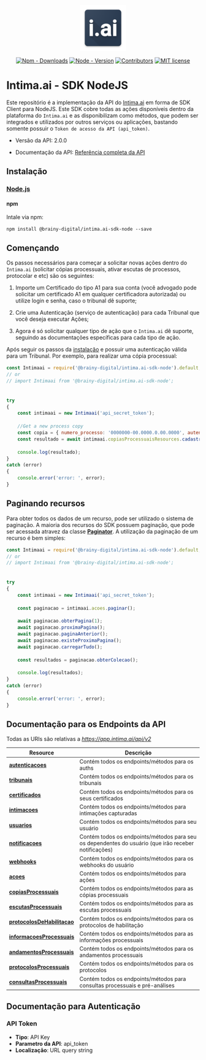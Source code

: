 <br />
<div align="center">
  <a href="#">
    <img src="https://raw.githubusercontent.com/brainydigital/intima.ai-sdk-node/master/docs/images/logo.png" alt="Logo" width="120" height="120">
  </a>
  
  [![Npm - Downloads](https://img.shields.io/npm/dt/@brainy-digital/intima.ai-sdk-node.svg?style=flat&color=97ca00)](https://www.npmjs.com/package/@brainy-digital/intima.ai-sdk-node "View this project on npm")
  [![Node - Version](https://img.shields.io/badge/node-%3E=_6.4.0-blue.svg?style=flat)](https://www.npmjs.com/package/@brainy-digital/intima.ai-sdk-node "View this project on npm")
  [![Contributors](https://img.shields.io/badge/contributors-2-yellow.svg)](https://github.com/brainydigital/intima.ai-sdk-node/graphs/contributors)
  [![MIT license](https://img.shields.io/badge/license-MIT-brightgreen.svg)](https://opensource.org/licenses/MIT)
</div>

# **Intima.ai - SDK NodeJS**

Este repositório é a implementação da API do [Intima.ai](https://app.intima.ai) em forma de SDK Client para NodeJS. Este SDK cobre todas as ações disponíveis dentro da plataforma do `Intima.ai` e as disponibilizam como métodos, que podem ser integrados e utilizados por outros serviços ou aplicações, bastando somente possuir o `Token de acesso da API (api_token)`.

- Versão da API: 2.0.0

- Documentação da API: [Referência completa da API](https://documenter.getpostman.com/view/11707205/T17GgoJW?version=latest)

## **Instalação**

### [Node.js](https://nodejs.org/)

#### npm

Intale via npm:

```shell
npm install @brainy-digital/intima.ai-sdk-node --save
```

## Començando

Os passos necessários para começar a solicitar novas ações dentro do `Intima.ai` (solicitar cópias processuais, ativar escutas de processos, protocolar e etc) são os seguintes:

1. Importe um Certificado do tipo A1 para sua conta (você advogado pode solicitar um certificado A1 em qualquer certificadora autorizada) 
ou utilize login e senha, caso o tribunal dê suporte;

2. Crie uma Autenticação (serviço de autenticação) para cada Tribunal que você deseja executar Ações;

3. Agora é só solicitar qualquer tipo de ação que o `Intima.ai` dê suporte, seguindo as documentações específicas para cada tipo de ação.

Após seguir os passos da [instalação](#Instalação) e possuir uma autenticação válida para um Tribunal. Por exemplo, para realizar uma cópia processual:

```javascript
const Intimaai = require('@brainy-digital/intima.ai-sdk-node').default;
// or
// import Intimaai from '@brainy-digital/intima.ai-sdk-node';


try
{
    const intimaai = new Intimaai('api_secret_token');

    //Get a new process copy
    const copia = { numero_processo: '0000000-00.0000.0.00.0000', autenticacao_id: 1 };
    const resultado = await intimaai.copiasProcessuaisResources.cadastrarNovaCopia(copia);

    console.log(resultado);
}
catch (error)
{
    console.error('error: ', error);
}
```

## Paginando recursos

Para obter todos os dados de um recurso, pode ser utilizado o sistema de paginação. A maioria dos recursos do SDK possuem paginação, que pode ser acessada atravez da classe 
[**Paginator**](./docs/models/api/Paginator.md). A utilização da paginação de um recurso é bem simples:

```javascript
const Intimaai = require('@brainy-digital/intima.ai-sdk-node').default;
// or
// import Intimaai from '@brainy-digital/intima.ai-sdk-node';


try
{
    const intimaai = new Intimaai('api_secret_token');

    const paginacao = intimaai.acoes.paginar();

    await paginacao.obterPagina(1);
    await paginacao.proximaPagina();
    await paginacao.paginaAnterior();
    await paginacao.existeProximaPagina();
    await paginacao.carregarTudo();

    const resultados = paginacao.obterColecao();

    console.log(resultados);
}
catch (error)
{
    console.error('error: ', error);
}
```

## **Documentação para os Endpoints da API**

Todas as URIs são relativas a *https://app.intima.ai/api/v2*

Resource | Descrição
------------ | -------------
[**autenticacoes**](docs/resources/autenticacoesResources.md#autenticacoesResources) | Contém todos os endpoints/métodos para os auths
[**tribunais**](docs/resources/tribunaisResources.md#tribunaisResources) | Contém todos os endpoints/métodos para os tribunais
[**certificados**](docs/resources/certificadosResources.md#certificadosResources) | Contém todos os endpoints/métodos para os seus certificados
[**intimacoes**](docs/resources/intimacoesResources.md#intimacoesResources) | Contém todos os endpoints/métodos para intimações capturadas
[**usuarios**](docs/resources/user/usuariosResources.md#usuariosResources) | Contém todos os endpoints/métodos para seu usuário
[**notificacoes**](docs/resources/user/notificacoesResources.md#notificacoesResources) | Contém todos os endpoints/métodos para seu os dependentes do usuário (que irão receber notificações)
[**webhooks**](docs/resources/user/webhooksResources.md#webhooksResources) | Contém todos os endpoints/métodos para os webhooks do usuário
[**acoes**](docs/resources/acoesResources.md#acoesResources) | Contém todos os endpoints/métodos para ações
[**copiasProcessuais**](docs/resources/copiasProcessuaisResources.md#copiasProcessuaisResources) | Contém todos os endpoints/métodos para as cópias processuais
[**escutasProcessuais**](docs/resources/escutasProcessuaisResources.md#escutasProcessuaisResources) | Contém todos os endpoints/métodos para as escutas processuais
[**protocolosDeHabilitacao**](docs/resources/protocolosDeHabilitacaoResources.md#protocolosDeHabilitacaoResources) | Contém todos os endpoints/métodos para os protocolos de habilitação
[**informacoesProcessuais**](docs/resources/informacoesProcessuaisResources.md#informacoesProcessuaisResources) | Contém todos os endpoints/métodos para as informações processuais
[**andamentosProcessuais**](docs/resources/andamentosProcessuaisResources.md#andamentosProcessuaisResources) | Contém todos os endpoints/métodos para os andamentos processuais
[**protocolosProcessuais**](docs/resources/protocolosProcessuaisResources.md#protocolosProcessuaisResources) | Contém todos os endpoints/métodos para os protocolos
[**consultasProcessuais**](docs/resources/consultasProcessuaisResources.md#consultasProcessuaisResources) | Contém todos os endpoints/métodos para consultas processuais e pré-análises


## Documentação para Autenticação


### API Token

- **Tipo**: API Key
- **Parametro da API**: api_token
- **Localização**: URL query string
